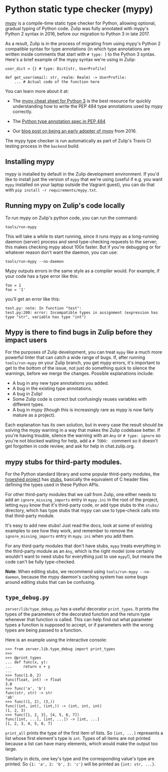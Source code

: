# Python static type checker (mypy)

[mypy](http://mypy-lang.org/) is a compile-time static type checker
for Python, allowing optional, gradual typing of Python code.  Zulip
was fully annotated with mypy's Python 2 syntax in 2016, before our
migration to Python 3 in late 2017.

As a result, Zulip is in the process of migrating from using mypy's
Python 2 compatible syntax for type annotations (in which type
annotations are written inside comments that start with `# type: `) to
the Python 3 syntax.  Here's a brief example of the mypy syntax we're
using in Zulip:

```
user_dict = {} # type: Dict[str, UserProfile]

def get_user(email: str, realm: Realm) -> UserProfile:
    ... # Actual code of the function here
```

You can learn more about it at:

* The
  [mypy cheat sheet for Python 3](http://mypy.readthedocs.io/en/latest/cheat_sheet_py3.html)
  is the best resource for quickly understanding how to write the PEP
  484 type annotations used by mypy correctly.

* The
  [Python type annotation spec in PEP 484](https://www.python.org/dev/peps/pep-0484/)

* Our [blog post on being an early adopter of mypy][mypy-blog-post] from 2016.

The mypy type checker is run automatically as part of Zulip's Travis
CI testing process in the `backend` build.

[mypy-blog-post]: https://blog.zulip.org/2016/10/13/static-types-in-python-oh-mypy/

## Installing mypy

mypy is installed by default in the Zulip development environment.  If
you'd like to install just the version of `mypy` that we're using
(useful if e.g. you want `mypy` installed on your laptop outside the
Vagrant guest), you can do that with `pip install -r
requirements/mypy.txt`.

## Running mypy on Zulip's code locally

To run mypy on Zulip's python code, you can run the command:

    tools/run-mypy

This will take a while to start running, since it runs mypy as a
long-running daemon (server) process and send type-checking requests
to the server; this makes checking mypy about 100x faster.  But if
you're debugging or for whatever reason don't want the daemon, you can
use:

    tools/run-mypy --no-daemon

Mypy outputs errors in the same style as a compiler would.  For
example, if your code has a type error like this:

```
foo = 1
foo = '1'
```

you'll get an error like this:

```
test.py: note: In function "test":
test.py:200: error: Incompatible types in assignment (expression has type "str", variable has type "int")
```

## Mypy is there to find bugs in Zulip before they impact users

For the purposes of Zulip development, you can treat `mypy` like a
much more powerful linter that can catch a wide range of bugs.  If,
after running `tools/run-mypy` on your Zulip branch, you get mypy
errors, it's important to get to the bottom of the issue, not just do
something quick to silence the warnings, before we merge the changes.
Possible explanations include:

* A bug in any new type annotations you added.
* A bug in the existing type annotations.
* A bug in Zulip!
* Some Zulip code is correct but confusingly reuses variables with
  different types.
* A bug in mypy (though this is increasingly rare as mypy is now
  fairly mature as a project).

Each explanation has its own solution, but in every case the result
should be solving the mypy warning in a way that makes the Zulip
codebase better.  If you're having trouble, silence the warning with
an `Any` or `# type: ignore` so you're not blocked waiting for help,
add a `# TODO: ` comment so it doesn't get forgotten in code review,
and ask for help in chat.zulip.org.

## mypy stubs for third-party modules.

For the Python standard library and some popular third-party modules,
the [typeshed project](https://github.com/python/typeshed) has
[stubs](https://github.com/python/mypy/wiki/Creating-Stubs-For-Python-Modules),
basically the equivalent of C header files defining the types used in
these Python APIs.

For other third-party modules that we call from Zulip, one either
needs to add an `ignore_missing_imports` entry in `mypy.ini` in the
root of the project, letting `mypy` know that it's third-party code,
or add type stubs to the `stubs/` directory, which has type stubs that
mypy can use to type-check calls into that third-party module.

It's easy to add new stubs!  Just read the docs, look at some of
existing examples to see how they work, and remember to remove the
`ignore_missing_imports` entry in `mypy.ini` when you add them.

For any third-party modules that don't have stubs, `mypy` treats
everything in the third-party module as an `Any`, which is the right
model (one certainly wouldn't want to need stubs for everything just
to use `mypy`!), but means the code can't be fully type-checked.

**Note**: When editing stubs, we recommend using
`tools/run-mypy --no-daemon`, because the mypy daemon's caching
system has some bugs around editing stubs that can be confusing.

## `type_debug.py`

`zerver/lib/type_debug.py` has a useful decorator `print_types`.  It
prints the types of the parameters of the decorated function and the
return type whenever that function is called.  This can help find out
what parameter types a function is supposed to accept, or if
parameters with the wrong types are being passed to a function.

Here is an example using the interactive console:

```
>>> from zerver.lib.type_debug import print_types
>>>
>>> @print_types
... def func(x, y):
...     return x + y
...
>>> func(1.0, 2)
func(float, int) -> float
3.0
>>> func('a', 'b')
func(str, str) -> str
'ab'
>>> func((1, 2), (3,))
func((int, int), (int,)) -> (int, int, int)
(1, 2, 3)
>>> func([1, 2, 3], [4, 5, 6, 7])
func([int, ...], [int, ...]) -> [int, ...]
[1, 2, 3, 4, 5, 6, 7]
```

`print_all` prints the type of the first item of lists.  So `[int, ...]` represents
a list whose first element's type is `int`.  Types of all items are not printed
because a list can have many elements, which would make the output too large.

Similarly in dicts, one key's type and the corresponding value's type are printed.
So `{1: 'a', 2: 'b', 3: 'c'}` will be printed as `{int: str, ...}`.

